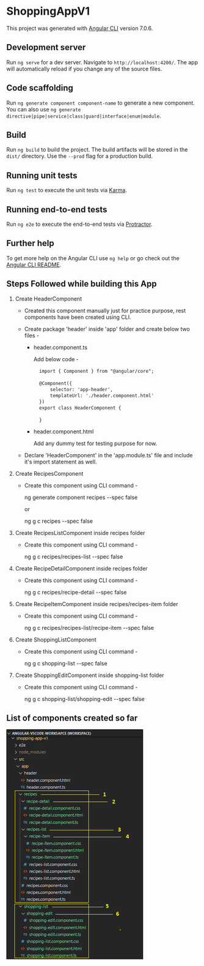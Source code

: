 # ShoppingAppV1

This project was generated with [Angular CLI](https://github.com/angular/angular-cli) version 7.0.6.

## Development server

Run `ng serve` for a dev server. Navigate to `http://localhost:4200/`. The app will automatically reload if you change any of the source files.

## Code scaffolding

Run `ng generate component component-name` to generate a new component. You can also use `ng generate directive|pipe|service|class|guard|interface|enum|module`.

## Build

Run `ng build` to build the project. The build artifacts will be stored in the `dist/` directory. Use the `--prod` flag for a production build.

## Running unit tests

Run `ng test` to execute the unit tests via [Karma](https://karma-runner.github.io).

## Running end-to-end tests

Run `ng e2e` to execute the end-to-end tests via [Protractor](http://www.protractortest.org/).

## Further help

To get more help on the Angular CLI use `ng help` or go check out the [Angular CLI README](https://github.com/angular/angular-cli/blob/master/README.md).

## Steps Followed while building this App

1. Create HeaderComponent

    * Created this component manually just for practice purpose, rest components have been created using CLI.
    * Create package 'header' inside 'app' folder and create below two files -
        - header.component.ts

            Add below code -

                import { Component } from "@angular/core";

                @Component({
                    selector: 'app-header',
                    templateUrl: './header.component.html'
                })
                export class HeaderComponent {

                }

        - header.component.html

            Add any dummy test for testing purpose for now.

    * Declare 'HeaderComponent' in the 'app.module.ts' file and include it's import statement as well.

2. Create RecipesComponent

    * Create this component using CLI command -
        
        ng generate component recipes --spec false

        or 

        ng g c recipes --spec false

3. Create RecipesListComponent inside recipes folder

    * Create this component using CLI command -

        ng g c recipes/recipes-list --spec false

4. Create RecipeDetailComponent inside recipes folder

    * Create this component using CLI command -

        ng g c recipes/recipe-detail --spec false

5. Create RecipeItemComponent inside recipes/recipes-item folder

    * Create this component using CLI command -

        ng g c recipes/recipes-list/recipe-item --spec false

6. Create ShoppingListComponent

    * Create this component using CLI command -

        ng g c shopping-list --spec false

7. Create ShoppingEditComponent inside shopping-list folder

    * Create this component using CLI command -

        ng g c shopping-list/shopping-edit --spec false

## List of components created so far

![Image Sample](screenshots/list-of-components.png)